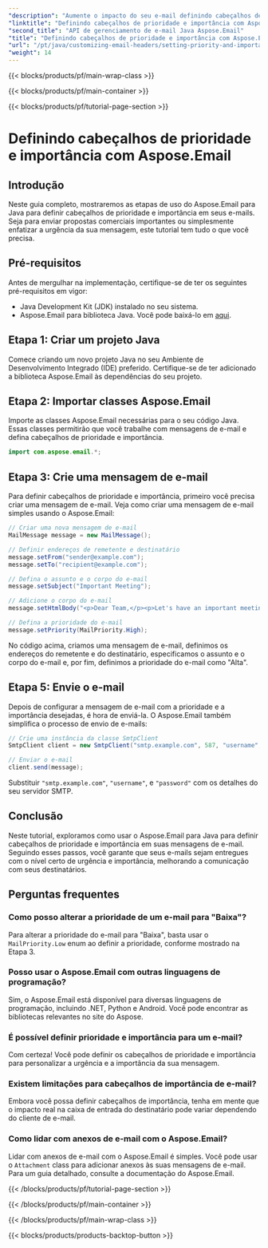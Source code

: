 ```yaml
---
"description": "Aumente o impacto do seu e-mail definindo cabeçalhos de prioridade e importância com o Aspose.Email para Java. Aprenda como neste guia passo a passo."
"linktitle": "Definindo cabeçalhos de prioridade e importância com Aspose.Email"
"second_title": "API de gerenciamento de e-mail Java Aspose.Email"
"title": "Definindo cabeçalhos de prioridade e importância com Aspose.Email"
"url": "/pt/java/customizing-email-headers/setting-priority-and-importance-headers/"
"weight": 14
---
```


{{< blocks/products/pf/main-wrap-class >}}

{{< blocks/products/pf/main-container >}}

{{< blocks/products/pf/tutorial-page-section >}}

# Definindo cabeçalhos de prioridade e importância com Aspose.Email


## Introdução

Neste guia completo, mostraremos as etapas de uso do Aspose.Email para Java para definir cabeçalhos de prioridade e importância em seus e-mails. Seja para enviar propostas comerciais importantes ou simplesmente enfatizar a urgência da sua mensagem, este tutorial tem tudo o que você precisa.

## Pré-requisitos

Antes de mergulhar na implementação, certifique-se de ter os seguintes pré-requisitos em vigor:

- Java Development Kit (JDK) instalado no seu sistema.
- Aspose.Email para biblioteca Java. Você pode baixá-lo em [aqui](https://releases.aspose.com/email/java/).

## Etapa 1: Criar um projeto Java

Comece criando um novo projeto Java no seu Ambiente de Desenvolvimento Integrado (IDE) preferido. Certifique-se de ter adicionado a biblioteca Aspose.Email às dependências do seu projeto.

## Etapa 2: Importar classes Aspose.Email

Importe as classes Aspose.Email necessárias para o seu código Java. Essas classes permitirão que você trabalhe com mensagens de e-mail e defina cabeçalhos de prioridade e importância.

```java
import com.aspose.email.*;
```

## Etapa 3: Crie uma mensagem de e-mail

Para definir cabeçalhos de prioridade e importância, primeiro você precisa criar uma mensagem de e-mail. Veja como criar uma mensagem de e-mail simples usando o Aspose.Email:

```java
// Criar uma nova mensagem de e-mail
MailMessage message = new MailMessage();

// Definir endereços de remetente e destinatário
message.setFrom("sender@example.com");
message.setTo("recipient@example.com");

// Defina o assunto e o corpo do e-mail
message.setSubject("Important Meeting");

// Adicione o corpo do e-mail
message.setHtmlBody("<p>Dear Team,</p><p>Let's have an important meeting tomorrow at 10 AM.</p>");

// Defina a prioridade do e-mail
message.setPriority(MailPriority.High);
```

No código acima, criamos uma mensagem de e-mail, definimos os endereços do remetente e do destinatário, especificamos o assunto e o corpo do e-mail e, por fim, definimos a prioridade do e-mail como "Alta".

## Etapa 5: Envie o e-mail

Depois de configurar a mensagem de e-mail com a prioridade e a importância desejadas, é hora de enviá-la. O Aspose.Email também simplifica o processo de envio de e-mails:

```java
// Crie uma instância da classe SmtpClient
SmtpClient client = new SmtpClient("smtp.example.com", 587, "username", "password");

// Enviar o e-mail
client.send(message);
```

Substituir `"smtp.example.com"`, `"username"`, e `"password"` com os detalhes do seu servidor SMTP.

## Conclusão

Neste tutorial, exploramos como usar o Aspose.Email para Java para definir cabeçalhos de prioridade e importância em suas mensagens de e-mail. Seguindo esses passos, você garante que seus e-mails sejam entregues com o nível certo de urgência e importância, melhorando a comunicação com seus destinatários.

## Perguntas frequentes

### Como posso alterar a prioridade de um e-mail para "Baixa"?

Para alterar a prioridade do e-mail para "Baixa", basta usar o `MailPriority.Low` enum ao definir a prioridade, conforme mostrado na Etapa 3.

### Posso usar o Aspose.Email com outras linguagens de programação?

Sim, o Aspose.Email está disponível para diversas linguagens de programação, incluindo .NET, Python e Android. Você pode encontrar as bibliotecas relevantes no site do Aspose.

### É possível definir prioridade e importância para um e-mail?

Com certeza! Você pode definir os cabeçalhos de prioridade e importância para personalizar a urgência e a importância da sua mensagem.

### Existem limitações para cabeçalhos de importância de e-mail?

Embora você possa definir cabeçalhos de importância, tenha em mente que o impacto real na caixa de entrada do destinatário pode variar dependendo do cliente de e-mail.

### Como lidar com anexos de e-mail com o Aspose.Email?

Lidar com anexos de e-mail com o Aspose.Email é simples. Você pode usar o `Attachment` class para adicionar anexos às suas mensagens de e-mail. Para um guia detalhado, consulte a documentação do Aspose.Email.

{{< /blocks/products/pf/tutorial-page-section >}}

{{< /blocks/products/pf/main-container >}}

{{< /blocks/products/pf/main-wrap-class >}}

{{< blocks/products/products-backtop-button >}}